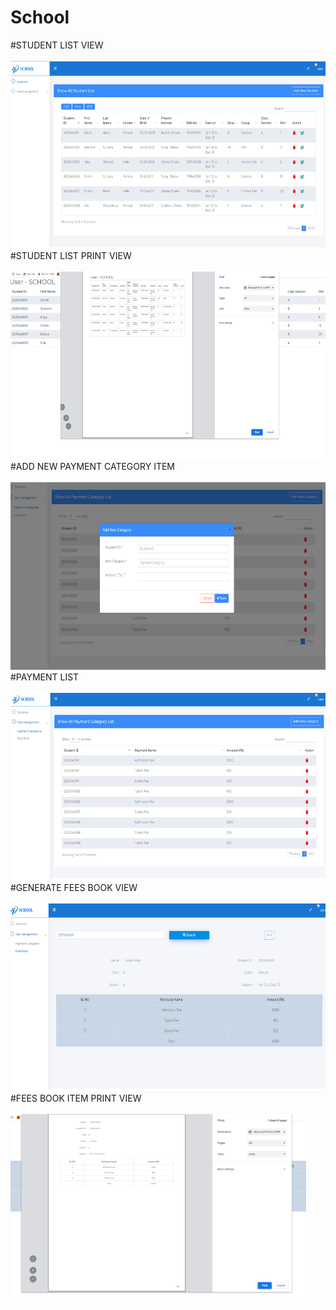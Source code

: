 # School 

#STUDENT LIST VIEW <br> <br>
<img src="SS/StudentList.PNG" height="300px" > <br>
#STUDENT LIST PRINT VIEW <br> <br>
<img src="SS/StudentListPrint.PNG" height="300px" > <br>
#ADD NEW PAYMENT CATEGORY ITEM <br> <br>
<img src="SS/AddNewPaymentcategory.PNG" height="300px" > <br>
#PAYMENT LIST <br> <br>
<img src="SS/paymentList.PNG" height="300px" > <br>
#GENERATE FEES BOOK VIEW <br> <br>
<img src="SS/GenerateFessBook.PNG" height="300px" > <br>
#FEES BOOK ITEM PRINT VIEW <br> <br>
<img src="SS/FeesBookPrint.PNG" height="300px" >
